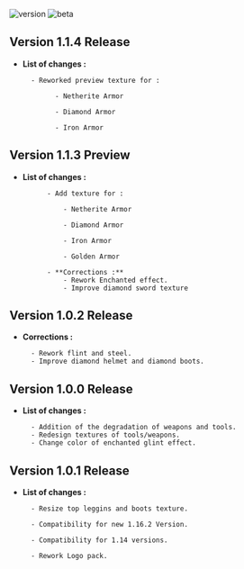 ![version](https://img.shields.io/github/v/release/N3siOS/Nesios_Stuff_Addon?label=Last%20version)
![beta](https://img.shields.io/github/v/release/N3siOS/Nesios_Stuff_Addon?color=orange&include_prereleases&label=Last%20beta%20version)

## Version 1.1.4 **Release**

- **List of changes :**

        - Reworked preview texture for :

              - Netherite Armor

              - Diamond Armor

              - Iron Armor

## Version 1.1.3 **Preview**

- **List of changes :**

            - Add texture for :

                - Netherite Armor

                - Diamond Armor

                - Iron Armor

                - Golden Armor

            - **Corrections :**
                - Rework Enchanted effect.
                - Improve diamond sword texture

## Version 1.0.2 **Release**

- **Corrections :**

        - Rework flint and steel.
        - Improve diamond helmet and diamond boots.

## Version 1.0.0 **Release**

- **List of changes :**

        - Addition of the degradation of weapons and tools.
        - Redesign textures of tools/weapons.
        - Change color of enchanted glint effect.

## Version 1.0.1 **Release**

- **List of changes :**

        - Resize top leggins and boots texture.

        - Compatibility for new 1.16.2 Version.

        - Compatibility for 1.14 versions.

        - Rework Logo pack.
